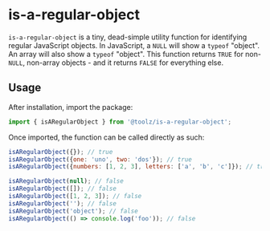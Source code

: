 # is-a-regular-object

`is-a-regular-object` is a tiny, dead-simple utility function for identifying regular JavaScript objects. In JavaScript, a `NULL` will show a `typeof` "object". An array will also show a `typeof` "object". This function returns `TRUE` for non-`NULL`, non-array objects - and it returns `FALSE` for everything else.

## Usage

After installation, import the package:

```javascript
import { isARegularObject } from '@toolz/is-a-regular-object';
```

Once imported, the function can be called directly as such:

```javascript
isARegularObject({}); // true
isARegularObject({one: 'uno', two: 'dos'}); // true
isARegularObject({numbers: [1, 2, 3], letters: ['a', 'b', 'c']}); // true

isARegularObject(null); // false
isARegularObject([]); // false
isARegularObject([1, 2, 3]); // false
isARegularObject(''); // false
isARegularObject('object'); // false
isARegularObject(() => console.log('foo')); // false
```
